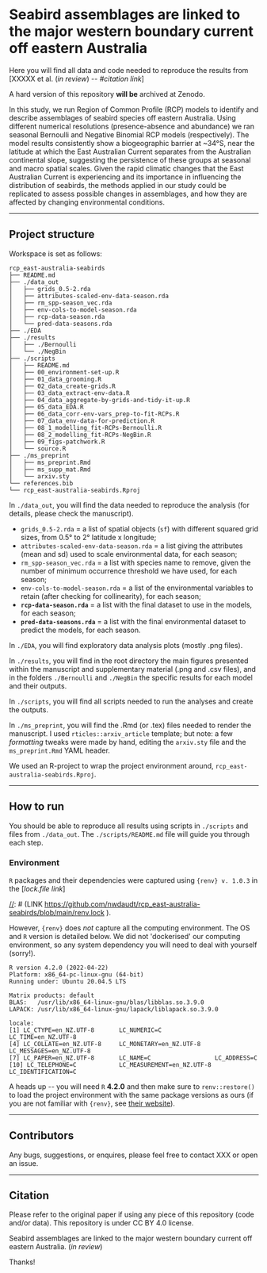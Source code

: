 # Seabird assemblages are linked to the major western boundary current off eastern Australia

Here you will find all data and code needed to reproduce the results from [XXXXX et al. (*in review*) -- *#citation link*]

[//]: # (https://github.com/nwdaudt/rcp_east-australia-seabirds#citation)

A hard version of this repository **will be** archived at Zenodo.

In this study, we run Region of Common Profile (RCP) models to identify and describe assemblages of seabird species off eastern Australia. Using different numerical resolutions (presence-absence and abundance) we ran seasonal Bernoulli and Negative Binomial RCP models (respectively). The model results consistently show a biogeographic barrier at ~34°S, near the latitude at which the East Australian Current separates from the Australian continental slope, suggesting the persistence of these groups at seasonal and macro spatial scales. Given the rapid climatic changes that the East Australian Current is experiencing and its importance in influencing the distribution of seabirds, the methods applied in our study could be replicated to assess possible changes in assemblages, and how they are affected by changing environmental conditions.

***
## Project structure

Workspace is set as follows:

```shell
rcp_east-australia-seabirds
├── README.md
├── ./data_out
│   ├── grids_0.5-2.rda
│   ├── attributes-scaled-env-data-season.rda
│   ├── rm_spp-season_vec.rda
│   ├── env-cols-to-model-season.rda
│   ├── rcp-data-season.rda
│   └── pred-data-seasons.rda
├── ./EDA
├── ./results
│   ├── ./Bernoulli
│   └── ./NegBin
├── ./scripts
│   ├── README.md
│   ├── 00_environment-set-up.R
│   ├── 01_data_grooming.R
│   ├── 02_data_create-grids.R
│   ├── 03_data_extract-env-data.R
│   ├── 04_data_aggregate-by-grids-and-tidy-it-up.R
│   ├── 05_data_EDA.R
│   ├── 06_data_corr-env-vars_prep-to-fit-RCPs.R
│   ├── 07_data_env-data-for-prediction.R
│   ├── 08_1_modelling_fit-RCPs-Bernoulli.R
│   ├── 08_2_modelling_fit-RCPs-NegBin.R
│   ├── 09_figs-patchwork.R
│   └── source.R
├── ./ms_preprint
│   ├── ms_preprint.Rmd
│   ├── ms_supp_mat.Rmd
│   └── arxiv.sty
└── references.bib
└── rcp_east-australia-seabirds.Rproj
```

In `./data_out`, you will find the data needed to reproduce the analysis (for details, please check the manuscript).

* `grids_0.5-2.rda` = a list of spatial objects (`sf`) with different squared grid sizes, from 0.5° to 2° latitude x longitude;
* `attributes-scaled-env-data-season.rda` = a list giving the attributes (mean and sd) used to scale environmental data, for each season;
* `rm_spp-season_vec.rda` = a list with species name to remove, given the number of minimum occurrence threshold we have used, for each season;
* `env-cols-to-model-season.rda` = a list of the environmental variables to retain (after checking for collinearity), for each season;
* **`rcp-data-season.rda`** = a list with the final dataset to use in the models, for each season;
* **`pred-data-seasons.rda`** = a list with the final environmental dataset to predict the models, for each season.

In `./EDA`, you will find exploratory data analysis plots (mostly .png files).

In `./results`, you will find in the root directory the main figures presented within the manuscript and supplementary material (.png and .csv files), and in the folders `./Bernoulli` and `./NegBin` the specific results for each model and their outputs.

In `./scripts`, you will find all scripts needed to run the analyses and create the outputs.

In `./ms_preprint`, you will find the .Rmd (or .tex) files needed to render the manuscript. I used `rticles::arxiv_article` template; but note: a few *formatting* tweaks were made by hand, editing the `arxiv.sty` file and the `ms_preprint.Rmd` YAML header.

We used an R-project to wrap the project environment around, `rcp_east-australia-seabirds.Rproj`. 

***
## How to run

You should be able to reproduce all results using scripts in `./scripts` and files from `./data_out`. The `./scripts/README.md` file will guide you through each step.

### Environment

`R` packages and their dependencies were captured using `{renv} v. 1.0.3` in the [*lock.file link*]

[//]: # (LINK https://github.com/nwdaudt/rcp_east-australia-seabirds/blob/main/renv.lock ). 

However, `{renv}` does *not* capture all the computing environment. The OS and `R` version is detailed below. We did not 'dockerised' our computing environment, so any system dependency you will need to deal with yourself (sorry!).

```shell
R version 4.2.0 (2022-04-22)
Platform: x86_64-pc-linux-gnu (64-bit)
Running under: Ubuntu 20.04.5 LTS

Matrix products: default
BLAS:   /usr/lib/x86_64-linux-gnu/blas/libblas.so.3.9.0
LAPACK: /usr/lib/x86_64-linux-gnu/lapack/liblapack.so.3.9.0

locale:
[1] LC_CTYPE=en_NZ.UTF-8       LC_NUMERIC=C               LC_TIME=en_NZ.UTF-8       
[4] LC_COLLATE=en_NZ.UTF-8     LC_MONETARY=en_NZ.UTF-8    LC_MESSAGES=en_NZ.UTF-8   
[7] LC_PAPER=en_NZ.UTF-8       LC_NAME=C                  LC_ADDRESS=C              
[10] LC_TELEPHONE=C            LC_MEASUREMENT=en_NZ.UTF-8 LC_IDENTIFICATION=C       
```

A heads up -- you will need `R` **4.2.0** and then make sure to `renv::restore()` to load the project environment with the same package versions as ours (if you are not familiar with `{renv}`, see [their website](https://rstudio.github.io/renv/articles/renv.html)). 

***
## Contributors

[//]: # (Nicholas W. Daudt https://github.com/nwdaudt )

Any bugs, suggestions, or enquires, please feel free to contact XXX or open an issue.

***
## Citation
Please refer to the original paper if using any piece of this repository (code and/or data). This repository is under CC BY 4.0 license.

[//]: # (Daudt, N.W.; Woehler, E.J.; Schofield, M.R.; Smith, R.O.; Bugoni, L.; Rayment, W.J.) 
Seabird assemblages are linked to the major western boundary current off eastern Australia. (*in review*)

Thanks!
